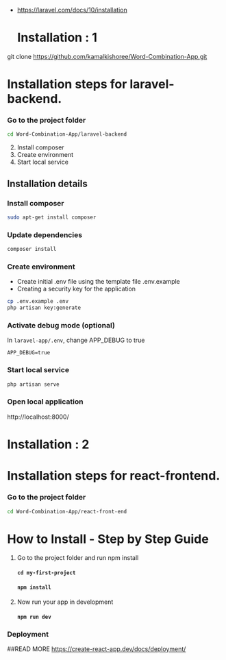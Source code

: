 
* https://laravel.com/docs/10/installation
  # Installation : 1
 git clone https://github.com/kamalkishoree/Word-Combination-App.git

# Installation steps for laravel-backend.

### Go to the project folder

```bash
cd Word-Combination-App/laravel-backend
```

2. Install composer
3. Create environment
4. Start local service


## Installation details


### Install composer

```bash
sudo apt-get install composer
```





### Update dependencies

```bash
composer install
```

### Create environment

* Create initial .env file using the template file .env.example
* Creating a security key for the application

```bash
cp .env.example .env
php artisan key:generate
```

### Activate debug mode (optional)

In `laravel-app/.env`, change APP_DEBUG to true

```
APP_DEBUG=true
```

### Start local service

```bash
php artisan serve
```

### Open local application

http://localhost:8000/


  # Installation : 2

# Installation steps for react-frontend.
### Go to the project folder
```bash
cd Word-Combination-App/react-front-end
```

# How to Install - Step by Step Guide

1. Go to the project folder and run npm install
   #### `cd my-first-project`
   #### `npm install`

2. Now run your app in development
   #### `npm run dev`

### Deployment
##READ MORE
https://create-react-app.dev/docs/deployment/
